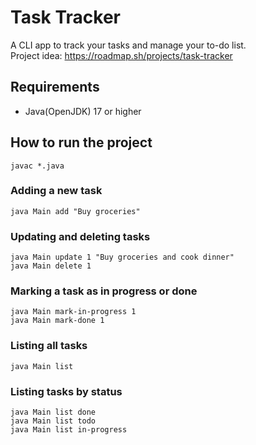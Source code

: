 # Task Tracker

A CLI app to track your tasks and manage your to-do list.<br>
Project idea: https://roadmap.sh/projects/task-tracker

## Requirements

- Java(OpenJDK) 17 or higher

## How to run the project
```
javac *.java
```

### Adding a new task
```
java Main add "Buy groceries"
```

### Updating and deleting tasks
```
java Main update 1 "Buy groceries and cook dinner"
java Main delete 1
```

### Marking a task as in progress or done
```
java Main mark-in-progress 1
java Main mark-done 1
```

### Listing all tasks
```
java Main list
```

### Listing tasks by status
```
java Main list done
java Main list todo
java Main list in-progress
```
